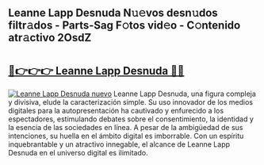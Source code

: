 ## Leanne Lapp Desnuda N𝚞𝚎vos desn𝚞dos filtr𝚊dos - Parts-Sag F𝚘tos vid𝚎o - C𝚘ntenido atr𝚊ctivo 2OsdZ

# <h2><a href="http://mb5u2a.tromn.icu/?c=Leanne+Lapp+Desnuda">🔗👉👉👉 Leanne Lapp Desnuda 🔗🔗</a></h2>

[![Leanne Lapp Desnuda nuevo](https://i.imgur.com/pEAQMta.gif)](http://mb5u2a.tromn.icu/?c=Leanne+Lapp+Desnuda)
Leanne Lapp Desnuda, una figura compleja y divisiva, elude la caracterización simple. Su uso innovador de los medios digitales para la autopresentación ha cautivado y enfurecido a los espectadores, estimulando debates sobre el consentimiento, la identidad y la esencia de las sociedades en línea. A pesar de la ambigüedad de sus intenciones, su huella en el ámbito digital es imborrable. Con un espíritu inquebrantable y un atractivo innegable, el alcance de Leanne Lapp Desnuda en el universo digital es ilimitado.

